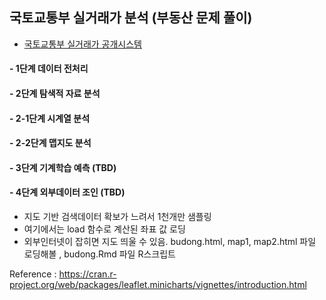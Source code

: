 
## 국토교통부 실거래가 분석 (부동산 문제 풀이)

- [국토교통부 실거래가 공개시스템](http://rtdown.molit.go.kr/)

#### - 1단계 데이터 전처리
#### - 2단계 탐색적 자료 분석
#### - 2-1단계 시계열 분석
#### - 2-2단계 맵지도 분석
#### - 3단계 기계학습 예측 (TBD)
#### - 4단계 외부데이터 조인 (TBD)

- 지도 기반 검색데이터 확보가 느려서 1천개만 샘플링
- 여기에서는 load 함수로 계산된 좌표 값 로딩
- 외부인터넷이 잡히면 지도 띄울 수 있음. budong.html, map1, map2.html 파일 로딩해볼 , budong.Rmd 파일 R스크립트

Reference : https://cran.r-project.org/web/packages/leaflet.minicharts/vignettes/introduction.html
